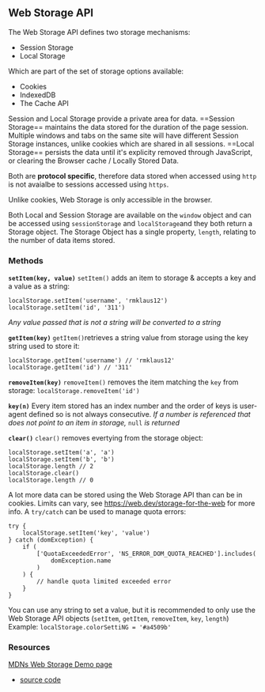 ## Web Storage API

The Web Storage API defines two storage mechanisms:

-   Session Storage
-   Local Storage

Which are part of the set of storage options available:

-   Cookies
-   IndexedDB
-   The Cache API

Session and Local Storage provide a private area for data.
==Session Storage== maintains the data stored for the duration of the page session. Multiple windows and tabs on the same site will have different Session Storage instances, unlike cookies which are shared in all sessions.
==Local Storage== persists the data until it's explicity removed through JavaScript, or clearing the Browser cache / Locally Stored Data.

Both are **protocol specific**, therefore data stored when accessed using `http` is not avaialbe to sessions accessed using `https`.

Unlike cookies, Web Storage is only accessible in the browser.

Both Local and Session Storage are available on the `window` object and can be accessed using `sessionStorage` and `localStorage`and they both return a Storage object.
The Storage Object has a single property, `length`, relating to the number of data items stored.

### Methods

**`setItem(key, value)`**
`setItem()` adds an item to storage & accepts a key and a value as a string:

```
localStorage.setItem('username', 'rmklaus12')
localStorage.setItem('id', '311')
```

_Any value passed that is not a string will be converted to a string_

**`getItem(key)`**
`getItem()`retrieves a string value from storage using the key string used to store it:

```
localStorage.getItem('username') // 'rmklaus12'
localStorage.getItem('id') // '311'
```

**`removeItem(key)`**
`removeItem()` removes the item matching the `key` from storage:
`localStorage.removeItem('id')`

**`key(n)`**
Every item stored has an index number and the order of keys is user-agent defined so is not always consecutive.
_If a number is referenced that does not point to an item in storage,_ `null` _is returned_

**`clear()`**
`clear()` removes evertying from the storage object:

```
localStorage.setItem('a', 'a')
localStorage.setItem('b', 'b')
localStorage.length // 2
localStorage.clear()
localStorage.length // 0
```

A lot more data can be stored using the Web Storage API than can be in cookies.
Limits can vary, see https://web.dev/storage-for-the-web for more info.
A `try/catch` can be used to manage quota errors:

```
try {
	localStorage.setItem('key', 'value')
} catch (domException) {
	if (
		['QuotaExceededError', 'NS_ERROR_DOM_QUOTA_REACHED'].includes(
			domException.name
		)
	) {
		// handle quota limited exceeded error
	}
}
```

You can use any string to set a value, but it is recommended to only use the Web Storage API objects (`setItem`, `getItem`, `removeItem`, `key`, `length`)
Example:
`localStorage.colorSettiNG = '#a4509b'`

### Resources

[MDNs Web Storage Demo page](https://mdn.github.io/dom-examples/web-storage/)

-   [source code](https://mdn.github.io/dom-examples/web-storage/)
